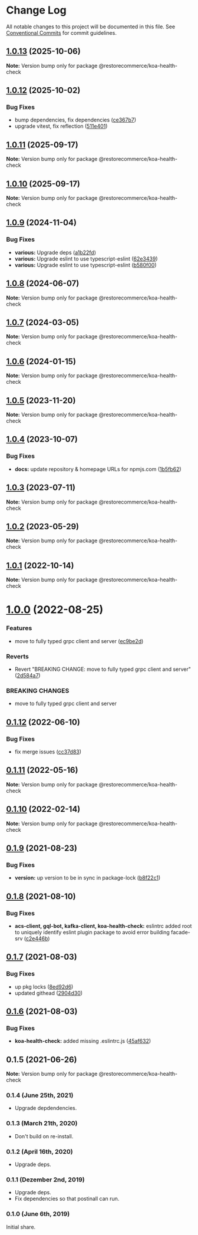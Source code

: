 # Change Log

All notable changes to this project will be documented in this file.
See [Conventional Commits](https://conventionalcommits.org) for commit guidelines.

## [1.0.13](https://github.com/restorecommerce/libs/compare/@restorecommerce/koa-health-check@1.0.12...@restorecommerce/koa-health-check@1.0.13) (2025-10-06)

**Note:** Version bump only for package @restorecommerce/koa-health-check





## [1.0.12](https://github.com/restorecommerce/libs/compare/@restorecommerce/koa-health-check@1.0.11...@restorecommerce/koa-health-check@1.0.12) (2025-10-02)


### Bug Fixes

* bump dependencies, fix dependencies ([ce367b7](https://github.com/restorecommerce/libs/commit/ce367b75c3998dd87fc6827dca33f5fcd6a26493))
* upgrade vitest, fix reflection ([511e401](https://github.com/restorecommerce/libs/commit/511e4014a088c195ffe50eaff7c26e8654e10f10))





## [1.0.11](https://github.com/restorecommerce/libs/compare/@restorecommerce/koa-health-check@1.0.10...@restorecommerce/koa-health-check@1.0.11) (2025-09-17)

**Note:** Version bump only for package @restorecommerce/koa-health-check





## [1.0.10](https://github.com/restorecommerce/libs/compare/@restorecommerce/koa-health-check@1.0.9...@restorecommerce/koa-health-check@1.0.10) (2025-09-17)

**Note:** Version bump only for package @restorecommerce/koa-health-check





## [1.0.9](https://github.com/restorecommerce/libs/compare/@restorecommerce/koa-health-check@1.0.8...@restorecommerce/koa-health-check@1.0.9) (2024-11-04)


### Bug Fixes

* **various:** Upgrade deps ([a1b22fd](https://github.com/restorecommerce/libs/commit/a1b22fdf01278fb552d1aa98a32edc6a80718f05))
* **various:** Upgrade eslint to use typescript-eslint ([62e3439](https://github.com/restorecommerce/libs/commit/62e34393bf633012bc8def8586959dd9e5c6b2a4))
* **various:** Upgrade eslint to use typescript-eslint ([b580f00](https://github.com/restorecommerce/libs/commit/b580f00d5bd1d67c8fc1caabcb75ca3b6d12a83e))





## [1.0.8](https://github.com/restorecommerce/libs/compare/@restorecommerce/koa-health-check@1.0.7...@restorecommerce/koa-health-check@1.0.8) (2024-06-07)

**Note:** Version bump only for package @restorecommerce/koa-health-check





## [1.0.7](https://github.com/restorecommerce/libs/compare/@restorecommerce/koa-health-check@1.0.6...@restorecommerce/koa-health-check@1.0.7) (2024-03-05)

**Note:** Version bump only for package @restorecommerce/koa-health-check





## [1.0.6](https://github.com/restorecommerce/libs/compare/@restorecommerce/koa-health-check@1.0.5...@restorecommerce/koa-health-check@1.0.6) (2024-01-15)

**Note:** Version bump only for package @restorecommerce/koa-health-check





## [1.0.5](https://github.com/restorecommerce/libs/compare/@restorecommerce/koa-health-check@1.0.4...@restorecommerce/koa-health-check@1.0.5) (2023-11-20)

**Note:** Version bump only for package @restorecommerce/koa-health-check





## [1.0.4](https://github.com/restorecommerce/libs/compare/@restorecommerce/koa-health-check@1.0.3...@restorecommerce/koa-health-check@1.0.4) (2023-10-07)


### Bug Fixes

* **docs:** update repository & homepage URLs for npmjs.com ([1b5fb62](https://github.com/restorecommerce/libs/commit/1b5fb62179611bc2b82ef15282dd54ed3369b8c6))





## [1.0.3](https://github.com/restorecommerce/koa-cloud-health/compare/@restorecommerce/koa-health-check@1.0.2...@restorecommerce/koa-health-check@1.0.3) (2023-07-11)

**Note:** Version bump only for package @restorecommerce/koa-health-check





## [1.0.2](https://github.com/restorecommerce/koa-cloud-health/compare/@restorecommerce/koa-health-check@1.0.1...@restorecommerce/koa-health-check@1.0.2) (2023-05-29)

**Note:** Version bump only for package @restorecommerce/koa-health-check





## [1.0.1](https://github.com/restorecommerce/koa-cloud-health/compare/@restorecommerce/koa-health-check@1.0.0...@restorecommerce/koa-health-check@1.0.1) (2022-10-14)

**Note:** Version bump only for package @restorecommerce/koa-health-check





# [1.0.0](https://github.com/restorecommerce/koa-cloud-health/compare/@restorecommerce/koa-health-check@0.1.12...@restorecommerce/koa-health-check@1.0.0) (2022-08-25)


### Features

* move to fully typed grpc client and server ([ec9be2d](https://github.com/restorecommerce/koa-cloud-health/commit/ec9be2daff0823e9ba440a2845b7b1a7f2d74b50))


### Reverts

* Revert "BREAKING CHANGE: move to fully typed grpc client and server" ([2d584a7](https://github.com/restorecommerce/koa-cloud-health/commit/2d584a709632ae608f595a2c836deabd34f671d9))


### BREAKING CHANGES

* move to fully typed grpc client and server





## [0.1.12](https://github.com/restorecommerce/koa-cloud-health/compare/@restorecommerce/koa-health-check@0.1.11...@restorecommerce/koa-health-check@0.1.12) (2022-06-10)


### Bug Fixes

* fix merge issues ([cc37d83](https://github.com/restorecommerce/koa-cloud-health/commit/cc37d8356df3b494af8c6af9e39304a49073301c))





## [0.1.11](https://github.com/restorecommerce/koa-cloud-health/compare/@restorecommerce/koa-health-check@0.1.10...@restorecommerce/koa-health-check@0.1.11) (2022-05-16)

**Note:** Version bump only for package @restorecommerce/koa-health-check





## [0.1.10](https://github.com/restorecommerce/koa-cloud-health/compare/@restorecommerce/koa-health-check@0.1.9...@restorecommerce/koa-health-check@0.1.10) (2022-02-14)

**Note:** Version bump only for package @restorecommerce/koa-health-check





## [0.1.9](https://github.com/restorecommerce/koa-cloud-health/compare/@restorecommerce/koa-health-check@0.1.8...@restorecommerce/koa-health-check@0.1.9) (2021-08-23)


### Bug Fixes

* **version:** up version to be in sync in package-lock ([b8f22c1](https://github.com/restorecommerce/koa-cloud-health/commit/b8f22c1268ee2af4beff7d88bda30f197896e3d2))





## [0.1.8](https://github.com/restorecommerce/koa-cloud-health/compare/@restorecommerce/koa-health-check@0.1.7...@restorecommerce/koa-health-check@0.1.8) (2021-08-10)


### Bug Fixes

* **acs-client, gql-bot, kafka-client, koa-health-check:** eslintrc added root to uniquely identify eslint plugin package to avoid error building facade-srv ([c2e446b](https://github.com/restorecommerce/koa-cloud-health/commit/c2e446bf0f09d7fa4f000da3bb09fd612cb9526c))





## [0.1.7](https://github.com/restorecommerce/koa-cloud-health/compare/@restorecommerce/koa-health-check@0.1.6...@restorecommerce/koa-health-check@0.1.7) (2021-08-03)


### Bug Fixes

* up pkg locks ([8ed92d6](https://github.com/restorecommerce/koa-cloud-health/commit/8ed92d613b9a095e4b5066056ac566e5dbcf1472))
* updated githead ([2904d30](https://github.com/restorecommerce/koa-cloud-health/commit/2904d30e5773dc8a87c01a08ff6481f99d692354))





## [0.1.6](https://github.com/restorecommerce/koa-cloud-health/compare/@restorecommerce/koa-health-check@0.1.5...@restorecommerce/koa-health-check@0.1.6) (2021-08-03)


### Bug Fixes

* **koa-health-check:** added missing .eslintrc.js ([45af632](https://github.com/restorecommerce/koa-cloud-health/commit/45af632955d2dd448e7a27f4e8c4b971412cd004))





## 0.1.5 (2021-06-26)

**Note:** Version bump only for package @restorecommerce/koa-health-check





### 0.1.4 (June 25th, 2021)

- Upgrade depdendencies.

### 0.1.3 (March 21th, 2020)

- Don't build on re-install.

### 0.1.2 (April 16th, 2020)

- Upgrade deps.

### 0.1.1 (Dezember 2nd, 2019)

- Upgrade deps.
- Fix dependencies so that postinall can run.

### 0.1.0 (June 6th, 2019)

Initial share.
